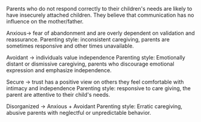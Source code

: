 
Parents who do not respond correctly to their children's needs are likely to have insecurely attached children. They believe that communication has no influence on the mother/father. 

Anxious-> fear of abandonment and are overly dependent on validation and reassurance.
	Parenting style: inconsistent caregiving, parents are sometimes responsive and other times unavailable.

Avoidant -> individuals value independence
	Parenting style: Emotionally distant or dismissive caregiving, parents who discourage emotional expression and emphasize independence. 
	
Secure -> trust has a positive view on others they feel comfortable with intimacy and independence
	Parenting style: responsive to care giving, the parent are attentive to their child's needs.

Disorganized -> Anxious + Avoidant
	Parenting style: Erratic caregiving, abusive parents with neglectful or unpredictable behavior.